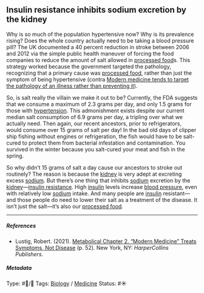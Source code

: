 ## Insulin resistance inhibits sodium excretion by the kidney

Why is so much of the population hypertensive now? Why is its prevalence rising? Does the whole country actually need to be taking a blood pressure pill? The UK documented a 40 percent reduction in stroke between 2006 and 2012 via the simple public health maneuver of forcing the food companies to reduce the amount of salt allowed in [processed food]()s. This strategy worked because the government targeted the pathology, recognizing that a primary cause was [processed food](), rather than just the symptom of being hypertensive (contra [Modern medicine tends to target the pathology of an illness rather than preventing it](Modern%20medicine%20tends%20to%20target%20the%20pathology%20of%20an%20illness%20rather%20than%20preventing%20it.md)). 

So, is salt really the villain we make it out to be? Currently, the FDA suggests that we consume a maximum of 2.3 grams per day, and only 1.5 grams for those with [hypertension](). This admonishment exists despite our current median salt consumption of 6.9 grams per day, a tripling over what we actually need. Then again, our recent ancestors, prior to refrigerators, would consume over 15 grams of salt per day! In the bad old days of clipper ship fishing without engines or refrigeration, the fish would have to be salt-cured to protect them from bacterial infestation and contamination. You survived in the winter because you salt-cured your meat and fish in the spring.

So why didn’t 15 grams of salt a day cause our ancestors to stroke out routinely? The reason is because the [kidney]() is very adept at excreting excess [sodium](). But there’s one thing that inhibits [sodium]() excretion by the [kidney]()—[insulin resistance](Insulin%20resistance.md). High [insulin](Insulin.md) levels increase [blood pressure](), even with relatively low [sodium]() intake. And many people are [insulin](Insulin.md) resistant—and those people do need to lower their salt as a treatment of the disease. It isn’t just the salt—it’s also our [processed food]().

---

##### References

* Lustig, Robert. (2021). [Metabolical Chapter 2. “Modern Medicine” Treats Symptoms, Not Disease](Metabolical%20Chapter%202.%20%E2%80%9CModern%20Medicine%E2%80%9D%20Treats%20Symptoms,%20Not%20Disease.md) (p. 52). New York, NY: *HarperCollins Publishers*.

##### Metadata

Type: #🔵/🔵 
Tags: [Biology]() / [Medicine](Medicine.md) 
Status: #☀️ 
